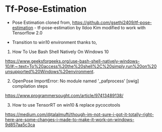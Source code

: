 # Tf-Pose-Estimation

- Pose Estimation cloned from,
https://github.com/gsethi2409/tf-pose-estimation - tf-pose-estimation by Ildoo Kim modified to work with Tensorflow 2.0

- Transition to win10 environment thanks to,

1. How To Use Bash Shell Natively On Windows 10

  https://www.geeksforgeeks.org/use-bash-shell-natively-windows-10/#:~:text=To%20access%20the%20shell%2C%20simply,run%20on%20unsupported%20Windows%20environment.

2. OpenPose ImportError: No module named '_pafprocess' [swig] compilation steps

  https://www.programmersought.com/article/97413489138/
  
3. How to use TensorRT on win10 & replace pycocotools

  https://medium.com/@talalmufti/though-im-not-sure-i-got-it-totally-right-here-are-some-changes-i-made-to-make-it-work-on-windows-9d857aa5c3ca
